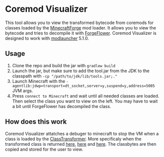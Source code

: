 # Coremod Visualizer
This tool allows you to view the transformed bytecode from coremods for classes loaded by the [MinecraftForge](https://github.com/MInecraftForge/MinecraftForge) mod loader. It allows you to view the bytecode and tries to decompile it with [ForgeFlower](https://github.com/MinecraftForge/ForgeFlower). Coremod Visualizer is designed to work with [modlauncher](https://github.com/cpw/modlauncher) 5.1.0.

## Usage
1. Clone the repo and build the jar with `gradlew build`
2. Launch the jar, but make sure to add the tool.jar from the JDK to the classpath with `-cp "/path/to/jdk/lib/tools.jar;."`
3. Launch Minecraft with the `-agentlib:jdwp=transport=dt_socket,server=y,suspend=y,address=5005` JVM args.
4. Press `connect to Minecraft` and wait until all needed classes are loaded. Then select the class you want to view on the left. You may have to wait a bit until ForgeFlower has decompiled the class.

## How does this work
Coremod Visualizer attatches a debuger to minecraft to stop the VM when a class is loaded by the [ClassTransformer](https://github.com/cpw/modlauncher/blob/master/src/main/java/cpw/mods/modlauncher/ClassTransformer.java).
More specificaly when the transformed class is returned [here](https://github.com/cpw/modlauncher/blob/79f13f769a8102c3426e4bef47930503cb2b710f/src/main/java/cpw/mods/modlauncher/ClassTransformer.java#L66), [here](https://github.com/cpw/modlauncher/blob/79f13f769a8102c3426e4bef47930503cb2b710f/src/main/java/cpw/mods/modlauncher/ClassTransformer.java#L89) and [here](https://github.com/cpw/modlauncher/blob/79f13f769a8102c3426e4bef47930503cb2b710f/src/main/java/cpw/mods/modlauncher/ClassTransformer.java#L125). The classbytes are then copied and stored for the user to view.